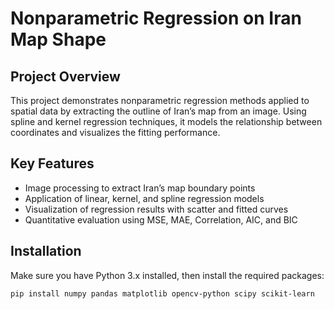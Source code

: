 # Nonparametric Regression on Iran Map Shape

## Project Overview
This project demonstrates nonparametric regression methods applied to spatial data by extracting the outline of Iran’s map from an image. Using spline and kernel regression techniques, it models the relationship between coordinates and visualizes the fitting performance.

## Key Features
- Image processing to extract Iran’s map boundary points  
- Application of linear, kernel, and spline regression models  
- Visualization of regression results with scatter and fitted curves  
- Quantitative evaluation using MSE, MAE, Correlation, AIC, and BIC  

## Installation
Make sure you have Python 3.x installed, then install the required packages:

```bash
pip install numpy pandas matplotlib opencv-python scipy scikit-learn
